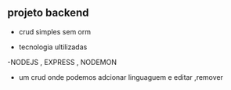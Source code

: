 ## projeto backend 

- crud simples sem orm  

- tecnologia ultilizadas  

-NODEJS , EXPRESS , NODEMON 

- um crud onde podemos adcionar linguaguem e editar ,remover 
